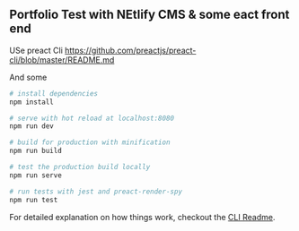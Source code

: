 Portfolio Test with NEtlify CMS & some eact front end
----------

USe preact Cli
https://github.com/preactjs/preact-cli/blob/master/README.md

And some 


``` bash
# install dependencies
npm install

# serve with hot reload at localhost:8080
npm run dev

# build for production with minification
npm run build

# test the production build locally
npm run serve

# run tests with jest and preact-render-spy 
npm run test
```

For detailed explanation on how things work, checkout the [CLI Readme](https://github.com/developit/preact-cli/blob/master/README.md).
